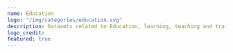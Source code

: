 ```yaml
---
name: Education
logo: "/img/categories/education.svg"
description: Datasets related to Education, learning, teaching and training. <br><br> Datasets are ordered by the last modified date.
logo_credit: 
featured: true
---
```

